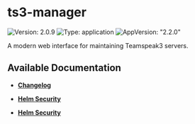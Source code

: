 # ts3-manager

![Version: 2.0.9](https://img.shields.io/badge/Version-2.0.9-informational?style=flat-square) ![Type: application](https://img.shields.io/badge/Type-application-informational?style=flat-square) ![AppVersion: "2.2.0"](https://img.shields.io/badge/AppVersion-"2.2.0"-informational?style=flat-square)

A modern web interface for maintaining Teamspeak3 servers.

## Available Documentation

- [**Changelog**](CHANGELOG)

- [**Helm Security**](container-security)

- [**Helm Security**](helm-security)

